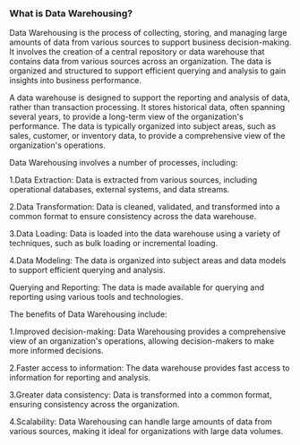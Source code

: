 ### What is Data Warehousing?
 
 Data Warehousing is the process of collecting, storing, and managing large amounts of data from various sources to support business decision-making. It involves the creation of a central repository or data warehouse that contains data from various sources across an organization. The data is organized and structured to support efficient querying and analysis to gain insights into business performance.

A data warehouse is designed to support the reporting and analysis of data, rather than transaction processing. It stores historical data, often spanning several years, to provide a long-term view of the organization's performance. The data is typically organized into subject areas, such as sales, customer, or inventory data, to provide a comprehensive view of the organization's operations.

Data Warehousing involves a number of processes, including:

 1.Data Extraction: Data is extracted from various sources, including operational databases, external systems, and data streams.

 2.Data Transformation: Data is cleaned, validated, and transformed into a common format to ensure consistency across the data warehouse.

 3.Data Loading: Data is loaded into the data warehouse using a variety of techniques, such as bulk loading or incremental loading.

 4.Data Modeling: The data is organized into subject areas and data models to support efficient querying and analysis.

Querying and Reporting: The data is made available for querying and reporting using various tools and technologies.

The benefits of Data Warehousing include:

 1.Improved decision-making: Data Warehousing provides a comprehensive view of an organization's operations, allowing decision-makers to make more informed decisions.

 2.Faster access to information: The data warehouse provides fast access to information for reporting and analysis.

 3.Greater data consistency: Data is transformed into a common format, ensuring consistency across the organization.

 4.Scalability: Data Warehousing can handle large amounts of data from various sources, making it ideal for organizations with large data volumes.
